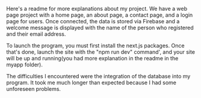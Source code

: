 Here's a readme for more explanations about my project. We have a web page project with a home page, an about page, a contact page, and a login page for users.
Once connected, the data is stored via Firebase and a welcome message is displayed with the name of the person who registered and their email address.

To launch the program, you must first install the next.js packages. Once that's done, launch the site with the "npm run dev" command', and your site will be up and running(you had more explanation in the readme in the myapp folder).

The difficulties I encountered were the integration of the database into my program. It took me much longer than expected because I had some unforeseen problems.
